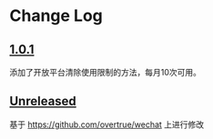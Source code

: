 # Change Log

## [1.0.1](https://github.com/amoydavid/PowerWechat/tree/1.0.0)

添加了开放平台清除使用限制的方法，每月10次可用。


## [Unreleased](https://github.com/amoydavid/PowerWechat/tree/HEAD)


基于 https://github.com/overtrue/wechat 上进行修改

